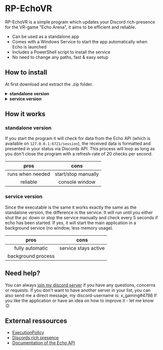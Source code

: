 # RP-EchoVR
RP-EchoVR is a simple program which updates your Discord rich-presence for the VR-game "Echo Arena", it aims to be efficient and reliable. 
* Can be used as a standalone app
* Comes with a Windows Service to start the app automatically when Echo is launched
* Includes a PowerShell script to install the service 
* No need to change any paths, fast & easy setup

## How to install
At first download and extract the .zip folder.
<details><summary><b>standalone version</b></summary>

1. place the folder in your desired directory (e.g. "Program Files").
2. whenever you want to play echo, start "RP_EchoVR.exe" (the file with the little disk icon)
3. a console window should appear, if there's **no** message everything is fine
4. have fun in echo and don't forget to close the program when you stop playing

### tips
here are two tips which may help you if you don't want to use the service-version

* If you want to have a link on your desktop, go to the executable, right-click > send to > Desktop
* You can also place a link in the start menu, so it will launch the app directly after you logged in <br>
    press "win + R" and enter the following ```shell:startup```, now you can paste the link in here, right-click > properties > Run "Minimized"

</details>
<details><summary><b>service version</b></summary>

1. place the folder in your desired directory (e.g. "Program Files").
2. open PowerShell **with administrator privileges** and make sure the right execution policy is set<br>
    (this policy prompts you to confirm every step of the script)
    ```
    Set-ExecutionPolicy Unrestricted
    ```
    (this policy allows the script to run without any restrictions)
    ```
    Set-ExecutionPolicy Bypass 
    ```
    you need **one** of these to run the script
3. enter the path to the folder using cd 
    (example)
    ```
    cd "C:\Program Files\RP-EchoVR\"
    ```
    you can use the tab-key to autocomplete
4. enter the following command
    ```
    .\service-install.ps1
    ```
5. follow the instructions in PowerShell
6. if there's a green message saying "finished" you installed the service successfully 
7. before you close PowerShell type in
    ```
    Set-ExecutionPolicy Default
    ```
    to reset the policy to default values
8. now the service will run in the background and open/ close the app automatically as soon as you start/ stop playing echo

</details>
  
## How it works

### standalone version
If you start the program it will check for data from the Echo API (which is available on ```127.0.0.1:6721/session```), the received data is formatted and presented in your status via Discords API. 
This process will loop as long as you don't close the program with a refresh-rate of 20 checks per second.

| pros                 | cons                 |
|:--------------------:|:--------------------:|
| runs when needed     | start/stop manually  |
| reliable             | console window       |

### service version
Since the executable is the same it works exactly the same as the standalone version, the difference is the service. It will run until you either shut the pc down or stop the service manually and check every 5 seconds if echo has been started. If yes, it will start the main application in a background service (no window, less memory usage). 

| pros                 | cons                 |
|:--------------------:|:--------------------:|
| fully automatic      | service stays active |
| background process   |                      |

## Need help?
You can always [join my discord server](https://discord.gg/7cxBkBr/ "invite link") if you have any questions, concerns or requests.
If you don't want to have another server in your list, you can also send me a direct message, my discord-username is: x_gaming#4786
If you like the application or have an idea on how to improve it - let me know :D

## External ressources
* [ExecutionPolicy](https://docs.microsoft.com/en-us/powershell/module/microsoft.powershell.core/about/about_execution_policies?view=powershell-7.1/ "ExecutionPolicy")
* [Discords rich presence](https://discord.com/developers/docs/game-sdk/ "Discords rich presence")
* [Documentation of the Echo API](https://github.com/Ajedi32/echovr_api_docs/ "(unofficial) documentation of the Echo API")
